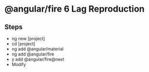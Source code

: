 # @angular/fire 6 Lag Reproduction

## Steps

- ng new [project]
- cd [project]
- ng add @angular/material
- ng add @angular/fire
- y add @angular/fire@next
- Modify
